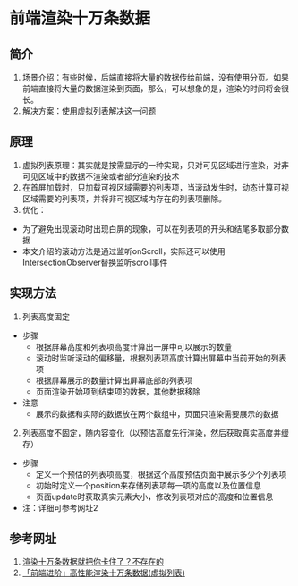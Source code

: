 # 前端渲染十万条数据
## 简介
1. 场景介绍：有些时候，后端直接将大量的数据传给前端，没有使用分页。如果前端直接将大量的数据渲染到页面，那么，可以想象的是，渲染的时间将会很长。
2. 解决方案：使用虚拟列表解决这一问题
## 原理
1. 虚拟列表原理：其实就是按需显示的一种实现，只对可见区域进行渲染，对非可见区域中的数据不渲染或者部分渲染的技术
2. 在首屏加载时，只加载可视区域需要的列表项，当滚动发生时，动态计算可视区域需要的列表项，并将非可视区域内存在的列表项删除。
3. 优化：
  * 为了避免出现滚动时出现白屏的现象，可以在列表项的开头和结尾多取部分数据
  * 本文介绍的滚动方法是通过监听onScroll，实际还可以使用IntersectionObserver替换监听scroll事件
## 实现方法
1. 列表高度固定
  * 步骤
    * 根据屏幕高度和列表项高度计算出一屏中可以展示的数量
    * 滚动时监听滚动的偏移量，根据列表项高度计算出屏幕中当前开始的列表项
    * 根据屏幕展示的数量计算出屏幕底部的列表项
    * 页面渲染开始项到结束项的数据，其他数据移除
  * 注意
    * 展示的数据和实际的数据放在两个数组中，页面只渲染需要展示的数据
2. 列表高度不固定，随内容变化（以预估高度先行渲染，然后获取真实高度并缓存）
  * 步骤
    * 定义一个预估的列表项高度，根据这个高度预估页面中展示多少个列表项
    * 初始时定义一个position来存储列表项每一项的高度以及位置信息
    * 页面update时获取真实元素大小，修改列表项对应的高度和位置信息
* 注：详细可参考网址2
## 参考网址
1. [渲染十万条数据就把你卡住了？不存在的](https://juejin.cn/post/7110588879060598820)
2. [「前端进阶」高性能渲染十万条数据(虚拟列表)](https://blog.csdn.net/weixin_42232325/article/details/122560039)